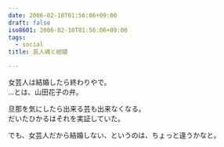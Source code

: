 ```yaml
---
date: 2006-02-10T01:56:06+09:00
draft: false
iso8601: 2006-02-10T01:56:06+09:00
tags:
  - social
title: 芸人魂と結婚

---
```


<div class="entry-body">
  <p>女芸人は結婚したら終わりやで。<br />
    …とは、山田花子の弁。</p>

  <p>旦那を気にしたら出来る芸も出来なくなる。<br />
    だいたひかるはそれを実証していた。</p>

  <p>でも、女芸人だから結婚しない、というのは、ちょっと違うかなと。</p>
</div>
